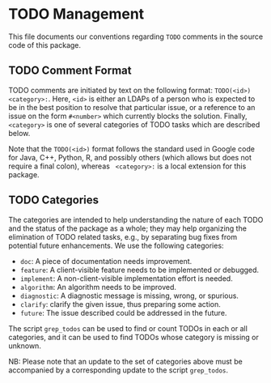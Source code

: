 # TODO Management

This file documents our conventions regarding `TODO` comments in the
source code of this package.

## TODO Comment Format

TODO comments are initiated by text on the following format:
`TODO(<id>) <category>:`. Here, `<id>` is either an LDAPs of
a person who is expected to be in the best position to resolve
that particular issue, or a reference to an issue on the form
`#<number>` which currently blocks the solution. Finally,
`<category>` is one of several categories of TODO tasks which
are described below.

Note that the `TODO(<id>)` format follows the standard used in
Google code for Java, C++, Python, R, and possibly others (which
allows but does not require a final colon), whereas ` <category>:`
is a local extension for this package.

## TODO Categories

The categories are intended to help understanding the nature of each TODO
and the status of the package as a whole; they may help organizing the
elimination of TODO related tasks, e.g., by separating bug fixes from
potential future enhancements. We use the following categories:

 * `doc`: A piece of documentation needs improvement.
 * `feature`: A client-visible feature needs to be implemented or debugged.
 * `implement`: A non-client-visible implementation effort is needed.
 * `algorithm`: An algorithm needs to be improved.
 * `diagnostic`: A diagnostic message is missing, wrong, or spurious.
 * `clarify`: clarify the given issue, thus preparing some action.
 * `future`: The issue described could be addressed in the future.

The script `grep_todos` can be used to find or count TODOs in each or
all categories, and it can be used to find TODOs whose category is missing
or unknown.

NB: Please note that an update to the set of categories above must be
accompanied by a corresponding update to the script `grep_todos`.
